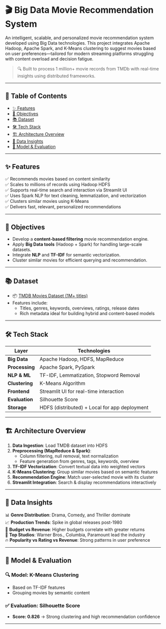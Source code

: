# 🎬 Big Data Movie Recommendation System

An intelligent, scalable, and personalized movie recommendation system developed using Big Data technologies. This project integrates Apache Hadoop, Apache Spark, and K-Means clustering to suggest movies based on user preferences—tailored for modern streaming platforms struggling with content overload and decision fatigue.

> 🔍 Built to process 1 million+ movie records from TMDb with real-time insights using distributed frameworks.

---

## 📌 Table of Contents

- [✨ Features](#-features)
- [🎯 Objectives](#-objectives)
- [📚 Dataset](#-dataset)
- [🛠️ Tech Stack](#-tech-stack)
- [🏗️ Architecture Overview](#-architecture-overview)
- [🔎 Data Insights](#-data-insights)
- [🧠 Model & Evaluation](#-model--evaluation)
---

## ✨ Features

✅ Recommends movies based on content similarity  
✅ Scales to millions of records using Hadoop HDFS  
✅ Supports real-time search and interaction via Streamlit UI  
✅ Uses Spark NLP for text cleaning, lemmatization, and vectorization  
✅ Clusters similar movies using K-Means  
✅ Delivers fast, relevant, personalized recommendations

---

## 🎯 Objectives

- Develop a **content-based filtering** movie recommendation engine.
- Apply **Big Data tools** (Hadoop + Spark) for handling large-scale datasets.
- Integrate **NLP** and **TF-IDF** for semantic vectorization.
- Cluster similar movies for efficient querying and recommendation.

---

## 📚 Dataset

- 📦 [TMDB Movies Dataset (1M+ titles)](https://www.kaggle.com/datasets/asaniczka/tmdb-movies-dataset-2023-930k-movies/data)
- Features include:
  - Titles, genres, keywords, overviews, ratings, release dates
  - Rich metadata ideal for building hybrid and content-based models

---

## 🛠️ Tech Stack

| Layer             | Technologies                                   |
|------------------|-------------------------------------------------|
| **Big Data**      | Apache Hadoop, HDFS, MapReduce                 |
| **Processing**    | Apache Spark, PySpark                          |
| **NLP & ML**      | TF-IDF, Lemmatization, Stopword Removal        |
| **Clustering**    | K-Means Algorithm                              |
| **Frontend**      | Streamlit UI for real-time interaction         |
| **Evaluation**    | Silhouette Score                               |
| **Storage**       | HDFS (distributed) + Local for app deployment  |

---

## 🏗️ Architecture Overview

1. **Data Ingestion**: Load TMDB dataset into HDFS
2. **Preprocessing (MapReduce & Spark)**:
   - Column filtering, null removal, text normalization
   - Feature generation from genres, tags, keywords, overview
3. **TF-IDF Vectorization**: Convert textual data into weighted vectors
4. **K-Means Clustering**: Group similar movies based on semantic features
5. **Recommendation Engine**: Match user-selected movie with its cluster
6. **Streamlit Integration**: Search & display recommendations interactively

---

## 🔎 Data Insights

📊 **Genre Distribution**: Drama, Comedy, and Thriller dominate  
📈 **Production Trends**: Spike in global releases post-1980  
💸 **Budget vs Revenue**: Higher budgets correlate with greater returns  
🎨 **Top Studios**: Warner Bros., Columbia, Paramount lead the industry  
🔥 **Popularity vs Rating vs Revenue**: Strong patterns in user preference

---

## 🧠 Model & Evaluation

### 🔍 Model: K-Means Clustering
- Based on TF-IDF features
- Grouping movies by semantic content

### ✅ Evaluation: Silhouette Score
- **Score: 0.826** → Strong clustering and high recommendation confidence

---

